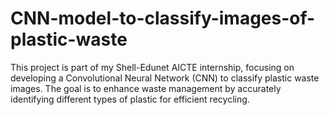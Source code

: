 # CNN-model-to-classify-images-of-plastic-waste
This project is part of my Shell-Edunet AICTE internship, focusing on developing a Convolutional Neural Network (CNN) to classify plastic waste images. The goal is to enhance waste management by accurately identifying different types of plastic for efficient recycling.

